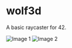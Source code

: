 # wolf3d
A basic raycaster for 42.

![Image 1](http://i.imgur.com/Lc8MhyR.png)
![Image 2](http://i.imgur.com/brDmEGR.png)
